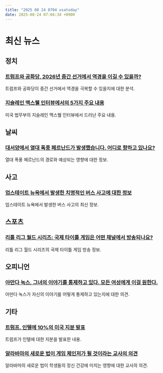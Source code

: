 ```yaml
---
title: "2025 08 24 0704 usatoday"
date: 2025-08-24 07:04:34 +0900
---
```


# 최신 뉴스

## 정치

### [트럼프와 공화당, 2026년 중간 선거에서 역경을 이길 수 있을까?](https://www.usatoday.com/story/news/politics/2025/08/23/trump-republicans-midterms-redistricting/85769182007/)
  트럼프와 공화당이 중간 선거에서 역경을 극복할 수 있을지에 대한 분석.
### [지슬레인 맥스웰 인터뷰에서의 5가지 주요 내용](https://www.usatoday.com/story/news/politics/2025/08/23/ghislaine-maxwell-transcripts-audio-takeaways/85795551007/)
  미국 법무부의 지슬레인 맥스웰 인터뷰에서 드러난 주요 내용.

## 날씨

### [대서양에서 열대 폭풍 페르난드가 발생했습니다. 어디로 향하고 있나요?](https://www.usatoday.com/story/news/weather/2025/08/23/tropical-storm-fernand-forms-see-path/85776145007/)
  열대 폭풍 페르난드의 경로와 예상되는 영향에 대한 정보.

## 사고

### [업스테이트 뉴욕에서 발생한 치명적인 버스 사고에 대한 정보](https://www.usatoday.com/story/news/nation/2025/08/23/new-york-bus-crash-updates/85795364007/)
  업스테이트 뉴욕에서 발생한 버스 사고의 최신 정보.

## 스포츠

### [리틀 리그 월드 시리즈: 국제 타이틀 게임은 어떤 채널에서 방송되나요?](https://www.usatoday.com/story/sports/mlb/llws/2025/08/23/little-league-world-series-international-championship-tv-channel-streaming/85777972007/)
  리틀 리그 월드 시리즈의 국제 타이틀 게임 방송 정보.

## 오피니언

### [아만다 녹스, 그녀의 이야기를 통제하고 있다. 모든 여성에게 이걸 원한다.](https://www.usatoday.com/story/opinion/columnist/2025/08/23/amanda-knox-twisted-tale-hulu-show-owning-narrative/85748049007/)
  아만다 녹스가 자신의 이야기를 어떻게 통제하고 있는지에 대한 의견.

## 기타

### [트럼프, 인텔에 10%의 미국 지분 발표](https://www.usatoday.com/story/news/politics/2025/08/22/trump-intel-10-percent-stake-us/85785241007/)
  트럼프가 인텔에 대한 지분을 발표한 내용.
### [알라바마의 새로운 법이 게임 체인저가 될 것이라는 교사의 의견](https://www.usatoday.com/story/life/health-wellness/2025/08/19/alabama-schools-phone-free-reactions-mental-health/85660101007/)
  알라바마의 새로운 법이 학생들의 정신 건강에 미치는 영향에 대한 교사의 의견.